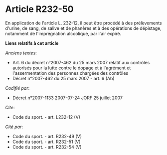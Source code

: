# Article R232-50

En application de l'article L. 232-12, il peut être procédé à des prélèvements d'urine, de sang, de salive et de phanères et
à des opérations de dépistage, notamment de l'imprégnation alcoolique, par l'air expiré.

**Liens relatifs à cet article**

_Anciens textes_:

  - Art. 6 du décret n°2007-462 du 25 mars 2007 relatif aux contrôles autorisés pour la lutte contre le dopage et à l'agrément et l'assermentation des personnes chargées des contrôles
  - Décret n°2007-462 du 25 mars 2007 - art. 6 (Ab)

_Codifié par_:

  - Décret n°2007-1133 2007-07-24 JORF 25 juillet 2007

_Cite_:

  - Code du sport. - art. L232-12 (V)

_Cité par_:

  - Code du sport. - art. R232-49 (V)
  - Code du sport. - art. R232-51 (V)
  - Code du sport. - art. R232-54 (V)
